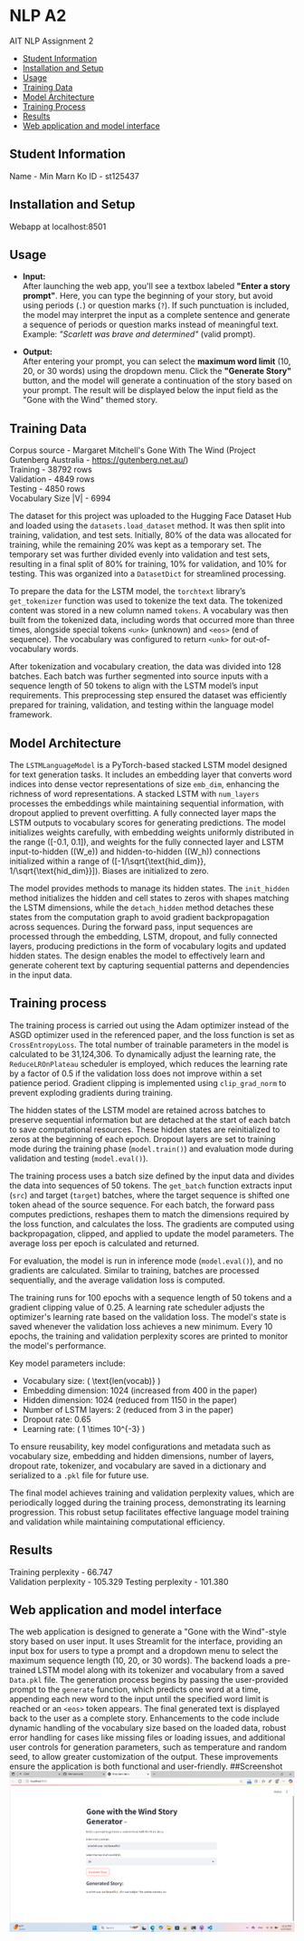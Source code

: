 # NLP A2
 AIT NLP Assignment 2

- [Student Information](#student-information)
- [Installation and Setup](#installation-and-setup)
- [Usage](#usage)
- [Training Data](#training-data)
- [Model Architecture](#model-architecture)
- [Training Process](#training-data)
- [Results](#results)
- [Web application and model interface](#web-application-and-model-interface)

## Student Information
Name - Min Marn Ko
ID - st125437

## Installation and Setup
Webapp at localhost:8501

## Usage
- **Input:**  
  After launching the web app, you'll see a textbox labeled **"Enter a story prompt"**. Here, you can type the beginning of your story, but avoid using periods (`.`) or question marks (`?`). If such punctuation is included, the model may interpret the input as a complete sentence and generate a sequence of periods or question marks instead of meaningful text.  
  Example: *"Scarlett was brave and determined"* (valid prompt).

- **Output:**  
  After entering your prompt, you can select the **maximum word limit** (10, 20, or 30 words) using the dropdown menu. Click the **"Generate Story"** button, and the model will generate a continuation of the story based on your prompt. The result will be displayed below the input field as the "Gone with the Wind" themed story.

## Training Data
Corpus source - Margaret Mitchell's Gone With The Wind (Project Gutenberg Australia - https://gutenberg.net.au/)  
Training - 38792 rows  
Validation - 4849 rows  
Testing - 4850 rows  
Vocabulary Size |V| - 6994

The dataset for this project was uploaded to the Hugging Face Dataset Hub and loaded using the `datasets.load_dataset` method. It was then split into training, validation, and test sets. Initially, 80% of the data was allocated for training, while the remaining 20% was kept as a temporary set. The temporary set was further divided evenly into validation and test sets, resulting in a final split of 80% for training, 10% for validation, and 10% for testing. This was organized into a `DatasetDict` for streamlined processing.

To prepare the data for the LSTM model, the `torchtext` library’s `get_tokenizer` function was used to tokenize the text data. The tokenized content was stored in a new column named `tokens`. A vocabulary was then built from the tokenized data, including words that occurred more than three times, alongside special tokens `<unk>` (unknown) and `<eos>` (end of sequence). The vocabulary was configured to return `<unk>` for out-of-vocabulary words.

After tokenization and vocabulary creation, the data was divided into 128 batches. Each batch was further segmented into source inputs with a sequence length of 50 tokens to align with the LSTM model’s input requirements. This preprocessing step ensured the dataset was efficiently prepared for training, validation, and testing within the language model framework.

## Model Architecture
The `LSTMLanguageModel` is a PyTorch-based stacked LSTM model designed for text generation tasks. It includes an embedding layer that converts word indices into dense vector representations of size `emb_dim`, enhancing the richness of word representations. A stacked LSTM with `num_layers` processes the embeddings while maintaining sequential information, with dropout applied to prevent overfitting. A fully connected layer maps the LSTM outputs to vocabulary scores for generating predictions. The model initializes weights carefully, with embedding weights uniformly distributed in the range \([-0.1, 0.1]\), and weights for the fully connected layer and LSTM input-to-hidden (\(W_e\)) and hidden-to-hidden (\(W_h\)) connections initialized within a range of \([-1/\sqrt{\text{hid_dim}}, 1/\sqrt{\text{hid_dim}}]\). Biases are initialized to zero.

The model provides methods to manage its hidden states. The `init_hidden` method initializes the hidden and cell states to zeros with shapes matching the LSTM dimensions, while the `detach_hidden` method detaches these states from the computation graph to avoid gradient backpropagation across sequences. During the forward pass, input sequences are processed through the embedding, LSTM, dropout, and fully connected layers, producing predictions in the form of vocabulary logits and updated hidden states. The design enables the model to effectively learn and generate coherent text by capturing sequential patterns and dependencies in the input data.

## Training process
The training process is carried out using the Adam optimizer instead of the ASGD optimizer used in the referenced paper, and the loss function is set as `CrossEntropyLoss`. The total number of trainable parameters in the model is calculated to be 31,124,306. To dynamically adjust the learning rate, the `ReduceLROnPlateau` scheduler is employed, which reduces the learning rate by a factor of 0.5 if the validation loss does not improve within a set patience period. Gradient clipping is implemented using `clip_grad_norm` to prevent exploding gradients during training.

The hidden states of the LSTM model are retained across batches to preserve sequential information but are detached at the start of each batch to save computational resources. These hidden states are reinitialized to zeros at the beginning of each epoch. Dropout layers are set to training mode during the training phase (`model.train()`) and evaluation mode during validation and testing (`model.eval()`).

The training process uses a batch size defined by the input data and divides the data into sequences of 50 tokens. The `get_batch` function extracts input (`src`) and target (`target`) batches, where the target sequence is shifted one token ahead of the source sequence. For each batch, the forward pass computes predictions, reshapes them to match the dimensions required by the loss function, and calculates the loss. The gradients are computed using backpropagation, clipped, and applied to update the model parameters. The average loss per epoch is calculated and returned.

For evaluation, the model is run in inference mode (`model.eval()`), and no gradients are calculated. Similar to training, batches are processed sequentially, and the average validation loss is computed.

The training runs for 100 epochs with a sequence length of 50 tokens and a gradient clipping value of 0.25. A learning rate scheduler adjusts the optimizer's learning rate based on the validation loss. The model's state is saved whenever the validation loss achieves a new minimum. Every 10 epochs, the training and validation perplexity scores are printed to monitor the model's performance.

Key model parameters include:
- Vocabulary size: \( \text{len(vocab)} \)
- Embedding dimension: 1024 (increased from 400 in the paper)
- Hidden dimension: 1024 (reduced from 1150 in the paper)
- Number of LSTM layers: 2 (reduced from 3 in the paper)
- Dropout rate: 0.65
- Learning rate: \( 1 \times 10^{-3} \)

To ensure reusability, key model configurations and metadata such as vocabulary size, embedding and hidden dimensions, number of layers, dropout rate, tokenizer, and vocabulary are saved in a dictionary and serialized to a `.pkl` file for future use. 

The final model achieves training and validation perplexity values, which are periodically logged during the training process, demonstrating its learning progression. This robust setup facilitates effective language model training and validation while maintaining computational efficiency.

## Results
Training perplexity - 66.747  
Validation perplexity - 105.329 
Testing perplexity - 101.380

## Web application and model interface
The web application is designed to generate a "Gone with the Wind"-style story based on user input. It uses Streamlit for the interface, providing an input box for users to type a prompt and a dropdown menu to select the maximum sequence length (10, 20, or 30 words). The backend loads a pre-trained LSTM model along with its tokenizer and vocabulary from a saved `Data.pkl` file. The generation process begins by passing the user-provided prompt to the `generate` function, which predicts one word at a time, appending each new word to the input until the specified word limit is reached or an `<eos>` token appears. The final generated text is displayed back to the user as a complete story. Enhancements to the code include dynamic handling of the vocabulary size based on the loaded data, robust error handling for cases like missing files or loading issues, and additional user controls for generation parameters, such as temperature and random seed, to allow greater customization of the output. These improvements ensure the application is both functional and user-friendly.
##Screenshot
![Webapp](A2.png)

